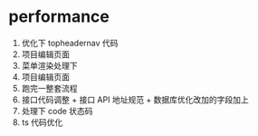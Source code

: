 # performance

1. 优化下 topheadernav 代码
2. 项目编辑页面
3. 菜单渲染处理下
4. 项目编辑页面
5. 跑完一整套流程
6. 接口代码调整 + 接口 API 地址规范 + 数据库优化改加的字段加上
7. 处理下 code 状态码
8. ts 代码优化
